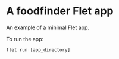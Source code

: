 # A foodfinder Flet app

An example of a minimal Flet app.

To run the app:

```
flet run [app_directory]
```